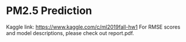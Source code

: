 # PM2.5 Prediction
Kaggle link: https://www.kaggle.com/c/ml2019fall-hw1
For RMSE scores and model descriptions, please check out report.pdf.
